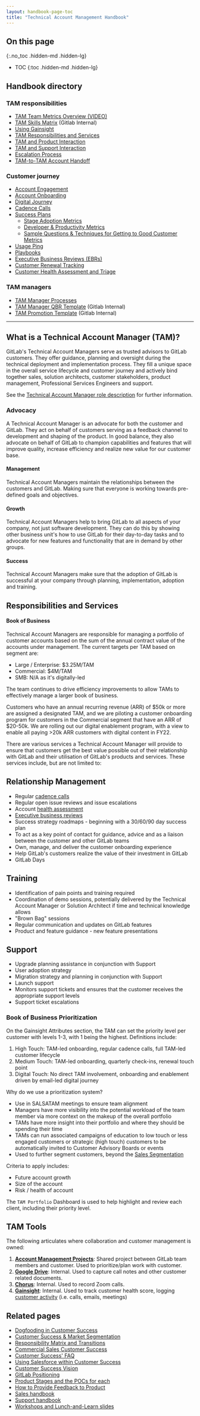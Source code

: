 ```yaml
---
layout: handbook-page-toc
title: "Technical Account Management Handbook"
---
```


## On this page

{:.no_toc .hidden-md .hidden-lg}

- TOC
{:toc .hidden-md .hidden-lg}

## Handbook directory

### TAM responsibilities

- [TAM Team Metrics Overview (VIDEO)](https://www.youtube.com/watch?v=9b8VviLG3yE&t=2s)
- [TAM Skills Matrix](https://docs.google.com/spreadsheets/d/1_UEke64Qkz8wSyqfr_E9qqeAF6rX77w4vIH84Ckm_ts/edit?usp=sharing) (Gitlab Internal)
- [Using Gainsight](/handbook/customer-success/tam/gainsight/)
- [TAM Responsibilities and Services](/handbook/customer-success/tam/services/)
- [TAM and Product Interaction](/handbook/customer-success/tam/product/)
- [TAM and Support Interaction](/handbook/customer-success/tam/support/)
- [Escalation Process](/handbook/customer-success/tam/escalations/)
- [TAM-to-TAM Account Handoff](/handbook/customer-success/tam/account-handoff/)

### Customer journey

- [Account Engagement](/handbook/customer-success/tam/engagement/)
- [Account Onboarding](/handbook/customer-success/tam/onboarding/)
- [Digital Journey](/handbook/customer-success/tam/digital-journey/)
- [Cadence Calls](/handbook/customer-success/tam/cadence-calls/)
- [Success Plans](/handbook/customer-success/tam/success-plans/)
   - [Stage Adoption Metrics](/handbook/customer-success/tam/stage-adoption/)
   - [Developer & Productivity Metrics](/handbook/customer-success/tam/metrics/)
   - [Sample Questions & Techniques for Getting to Good Customer Metrics](https://about.gitlab.com/handbook/customer-success/tam/success-plans/questions-techniques/)
- [Usage Ping](/handbook/customer-success/tam/usage-ping-faq/)
- [Playbooks](/handbook/customer-success/playbooks/)
- [Executive Business Reviews (EBRs)](/handbook/customer-success/tam/ebr/)
- [Customer Renewal Tracking](/handbook/customer-success/tam/renewals/)
- [Customer Health Assessment and Triage](/handbook/customer-success/tam/health-score-triage/)

### TAM managers

- [TAM Manager Processes](/handbook/customer-success/tam/tam-manager/)
- [TAM Manager QBR Template](https://docs.google.com/presentation/d/1P7Cao5xgILSSrpEGy7Sh09djilnbbIK91IuTs-Xq7mY/edit?usp=sharing) (Gitlab Internal)
- [TAM Promotion Template](https://docs.google.com/document/d/1Hg16QVYB2qm0gUGR6H_NPz0cd8OGEuvi3GyDtOsEagY/edit?usp=sharing) (Gitlab Internal)


- - -

## What is a Technical Account Manager (TAM)?

GitLab's Technical Account Managers serve as trusted advisors to GitLab customers. They offer guidance, planning and oversight during the technical deployment and implementation process. They fill a unique space in the overall service lifecycle and customer journey and actively bind together sales, solution architects, customer stakeholders, product management, Professional Services Engineers and support.

See the [Technical Account Manager role description](/job-families/sales/technical-account-manager/) for further information.

### Advocacy

A Technical Account Manager is an advocate for both the customer and GitLab. They act on behalf of customers serving as a feedback channel to development and shaping of the product. In good balance, they also advocate on behalf of GitLab to champion capabilities and features that will improve quality, increase efficiency and realize new value for our customer base.

#### Management

Technical Account Managers maintain the relationships between the customers and GitLab. Making sure that everyone is working towards pre-defined goals and objectives.

#### Growth

Technical Account Managers help to bring GitLab to all aspects of your company, not just software development. They can do this by showing other business unit's how to use GitLab for their day-to-day tasks and to advocate for new features and functionality that are in demand by other groups.

#### Success

Technical Account Managers make sure that the adoption of GitLab is successful at your company through planning, implementation, adoption and training.


## Responsibilities and Services

#### Book of Business

Technical Account Managers are responsible for managing a portfolio of customer accounts based on the sum of the annual contract value of the accounts under management. The current targets per TAM based on segment are:

- Large / Enterprise: $3.25M/TAM
- Commercial: $4M/TAM
- SMB: N/A as it's digitally-led

The team continues to drive efficiency improvements to allow TAMs to effectively manage a larger book of business.

Customers who have an annual recurring revenue (ARR) of $50k or more are assigned a designated TAM, and we are piloting a customer onboarding program for customers in the Commercial segment that have an ARR of $20-50k. We are rolling out our digital enablement program, with a view to enable all paying >20k ARR customers with digital content in FY22.


There are various services a Technical Account Manager will provide to ensure that customers get the best value possible out of their relationship with GitLab and their utilisation of GitLab's products and services. These services include, but are not limited to:

## Relationship Management

- Regular [cadence calls](/handbook/customer-success/tam/cadence-calls)
- Regular open issue reviews and issue escalations
- Account [health assessment](/handbook/customer-success/tam/health-score-triage/)
- [Executive business reviews](/handbook/customer-success/tam/ebr)
- Success strategy roadmaps - beginning with a 30/60/90 day success plan
- To act as a key point of contact for guidance, advice and as a liaison between the customer and other GitLab teams
- Own, manage, and deliver the customer onboarding experience
- Help GitLab's customers realize the value of their investment in GitLab
- GitLab Days

## Training

- Identification of pain points and training required
- Coordination of demo sessions, potentially delivered by the Technical Account Manager or Solution Architect if time and technical knowledge allows
- "Brown Bag" sessions
- Regular communication and updates on GitLab features
- Product and feature guidance - new feature presentations

## Support

- Upgrade planning assistance in conjunction with Support
- User adoption strategy
- Migration strategy and planning in conjunction with Support
- Launch support
- Monitors support tickets and ensures that the customer receives the appropriate support levels
- Support ticket escalations

### Book of Business Prioritization

On the Gainsight Attributes section, the TAM can set the priority level per customer with levels 1-3, with 1 being the highest. Definitions include:

1. High Touch: TAM-led onboarding, regular cadence calls, full TAM-led customer lifecycle
1. Medium Touch: TAM-led onboarding, quarterly check-ins, renewal touch point
1. Digital Touch: No direct TAM involvement, onboarding and enablement driven by email-led digital journey

Why do we use a prioritization system?

- Use in SALSATAM meetings to ensure team alignment
- Managers have more visibility into the potential workload of the team member via more context on the makeup of the overall portfolio
- TAMs have more insight into their portfolio and where they should be spending their time
- TAMs can run associated campaigns of education to low touch or less engaged customers or strategic (high touch) customers to be automatically invited to Customer Advisory Boards or events
- Used to further segment customers, beyond the [Sales Segmentation](/handbook/business-ops/resources/#segmentation)

Criteria to apply includes:

- Future account growth
- Size of the account
- Risk / health of account

The `TAM Portfolio` Dashboard is used to help highlight and review each client, including their priority level.

## TAM Tools

The following articulates where collaboration and customer management is owned:

1. [**Account Management Projects**](https://gitlab.com/gitlab-com/account-management): Shared project between GitLab team members and customer. Used to prioritize/plan work with customer.
1. [**Google Drive**](https://drive.google.com/drive/u/0/folders/0B-ytP5bMib9Ta25aSi13Q25GY1U): Internal. Used to capture call notes and other customer related documents.
1. [**Chorus**](/handbook/business-ops/tech-stack/#chorus): Internal. Used to record Zoom calls.
1. [**Gainsight**](/handbook/customer-success/tam/gainsight/): Internal. Used to track customer health score, logging [customer activity](/handbook/customer-success/tam/gainsight/timeline/#activity-types) (i.e. calls, emails, meetings)

## Related pages

- [Dogfooding in Customer Success](/handbook/customer-success/#dogfooding)
- [Customer Success & Market Segmentation](/handbook/customer-success/#customer-success--market-segmentation)
- [Responsibility Matrix and Transitions](/handbook/customer-success/#responsibility-matrix-and-transitions)
- [Commercial Sales Customer Success](/handbook/customer-success/comm-sales/)
- [Customer Success' FAQ](/handbook/customer-success/faq/)
- [Using Salesforce within Customer Success](/handbook/customer-success/using-salesforce-within-customer-success/)
- [Customer Success Vision](/handbook/customer-success/vision/)
- [GitLab Positioning](/handbook/positioning-faq/)
- [Product Stages and the POCs for each](/handbook/product/product-categories/#devops-stages)
- [How to Provide Feedback to Product](/handbook/product/how-to-engage/#feedback-template)
- [Sales handbook](/handbook/sales/)
- [Support handbook](/handbook/support/)
- [Workshops and Lunch-and-Learn slides](https://drive.google.com/drive/folders/1qAymFTiXFEk-lRSNreIhaZ6Z62fdo_y2)
